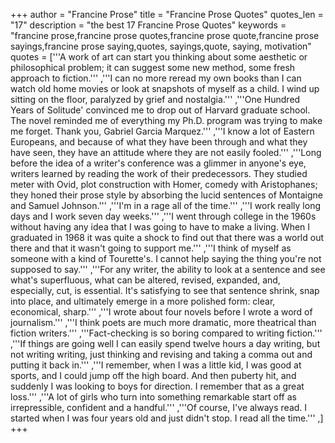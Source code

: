 +++
author = "Francine Prose"
title = "Francine Prose Quotes"
quotes_len = "17"
description = "the best 17 Francine Prose Quotes"
keywords = "francine prose,francine prose quotes,francine prose quote,francine prose sayings,francine prose saying,quotes, sayings,quote, saying, motivation"
quotes = ['''A work of art can start you thinking about some aesthetic or philosophical problem; it can suggest some new method, some fresh approach to fiction.''' ,'''I can no more reread my own books than I can watch old home movies or look at snapshots of myself as a child. I wind up sitting on the floor, paralyzed by grief and nostalgia.''' ,'''One Hundred Years of Solitude' convinced me to drop out of Harvard graduate school. The novel reminded me of everything my Ph.D. program was trying to make me forget. Thank you, Gabriel Garcia Marquez.''' ,'''I know a lot of Eastern Europeans, and because of what they have been through and what they have seen, they have an attitude where they are not easily fooled.''' ,'''Long before the idea of a writer's conference was a glimmer in anyone's eye, writers learned by reading the work of their predecessors. They studied meter with Ovid, plot construction with Homer, comedy with Aristophanes; they honed their prose style by absorbing the lucid sentences of Montaigne and Samuel Johnson.''' ,'''I'm in a rage all of the time.''' ,'''I work really long days and I work seven day weeks.''' ,'''I went through college in the 1960s without having any idea that I was going to have to make a living. When I graduated in 1968 it was quite a shock to find out that there was a world out there and that it wasn't going to support me.''' ,'''I think of myself as someone with a kind of Tourette's. I cannot help saying the thing you're not supposed to say.''' ,'''For any writer, the ability to look at a sentence and see what's superfluous, what can be altered, revised, expanded, and, especially, cut, is essential. It's satisfying to see that sentence shrink, snap into place, and ultimately emerge in a more polished form: clear, economical, sharp.''' ,'''I wrote about four novels before I wrote a word of journalism.''' ,'''I think poets are much more dramatic, more theatrical than fiction writers.''' ,'''Fact-checking is so boring compared to writing fiction.''' ,'''If things are going well I can easily spend twelve hours a day writing, but not writing writing, just thinking and revising and taking a comma out and putting it back in.''' ,'''I remember, when I was a little kid, I was good at sports, and I could jump off the high board. And then puberty hit, and suddenly I was looking to boys for direction. I remember that as a great loss.''' ,'''A lot of girls who turn into something remarkable start off as irrepressible, confident and a handful.''' ,'''Of course, I've always read. I started when I was four years old and just didn't stop. I read all the time.''' ,]
+++